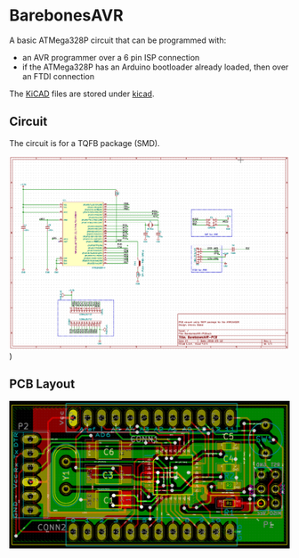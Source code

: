 # BarebonesAVR

A basic ATMega328P circuit that can be programmed with:
- an AVR programmer over a 6 pin ISP connection
- if the ATMega328P has an Arduino bootloader already loaded, then over an FTDI connection

The [KiCAD](http://kicad-pcb.org/) files are stored under [kicad](kicad).

## Circuit

The circuit is for a TQFB package (SMD).

![Schematic](/img/Schematic.png))



## PCB Layout

![PCB Layout](/img/PCB_Layout.png)
